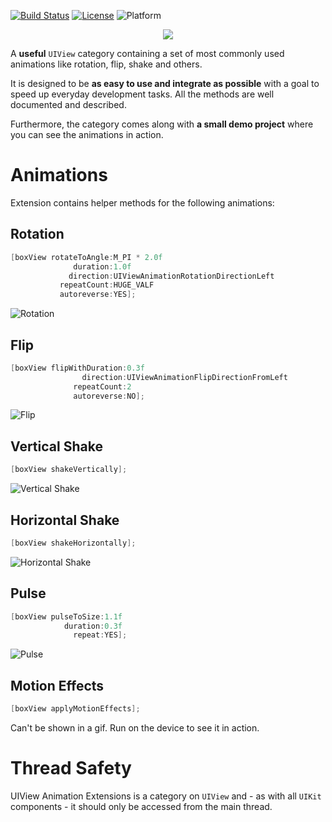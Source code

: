 [![Build Status](https://travis-ci.org/r3econ/UIView-Animation-Extensions.svg?branch=master)](https://travis-ci.org/r3econ/UIView-Animation-Extensions)
[![License](https://img.shields.io/badge/license-CC0-brightgreen.svg)](https://img.shields.io/badge/license-CC0-brightgreen.svg)
![Platform](https://img.shields.io/badge/platform-ios%20%7C%20tvos-lightgrey.svg)



<p align="center">
<img src="https://i.imgur.com/Z6lcz7d.png">
</p>

A **useful** `UIView` category containing a set of most commonly used animations like rotation, flip, shake and others.

It is designed to be **as easy to use and integrate as possible** with a goal to speed up everyday development tasks. All the methods are well documented and described. 

Furthermore, the category comes along with **a small demo project** where you can see the animations in action.

# Animations 
Extension contains helper methods for the following animations:
## Rotation
```objective-c
[boxView rotateToAngle:M_PI * 2.0f
              duration:1.0f
             direction:UIViewAnimationRotationDirectionLeft
           repeatCount:HUGE_VALF
           autoreverse:YES];
```
![Rotation](https://i.imgur.com/MjlgVKj.gif)

## Flip
```objective-c
[boxView flipWithDuration:0.3f
                direction:UIViewAnimationFlipDirectionFromLeft
              repeatCount:2
              autoreverse:NO];
```

![Flip](https://i.imgur.com/fmiWQaj.gif)

## Vertical Shake
```objective-c
[boxView shakeVertically];
```
![Vertical Shake](https://i.imgur.com/Z9zgPkE.gif)
 
## Horizontal Shake
```objective-c
[boxView shakeHorizontally];
```
![Horizontal Shake](https://i.imgur.com/JX1FWKZ.gif)
 
## Pulse
```objective-c
[boxView pulseToSize:1.1f
            duration:0.3f
              repeat:YES];
```
![Pulse](https://i.imgur.com/EEhMxJV.gif)

## Motion Effects
```objective-c
[boxView applyMotionEffects];
```
Can't be shown in a gif. Run on the device to see it in action.

# Thread Safety

UIView Animation Extensions is a category on `UIView` and - as with all `UIKit` components - it should only be accessed from the main thread.
